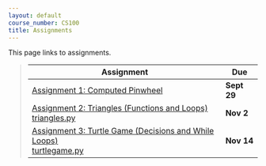 ```yaml
---
layout: default
course_number: CS100
title: Assignments
---
```


This page links to assignments.


> Assignment                                                                             |     Due     |
> -------------------------------------------------------------------------------------- | ----------- |
> [Assignment 1: Computed Pinwheel](CPADS_Assign1.pdf)                                   | **Sept 29** |
> [Assignment 2: Triangles (Functions and Loops)](CPADS_Assign2.pdf) <br /> [triangles.py](src/triangles.py)                    | **Nov 2**  |
> [Assignment 3: Turtle Game (Decisions and While Loops)](CPADS_Assign3.pdf) <br /> [turtlegame.py](src/turtlegame.py)          | **Nov 14**  |
<!--
> [Assignment 2: Pyramid](CPADS_Assign2.pdf)  <br> [drawPyramidWithSquares Solution](cs100_assign02_drawPyramidWithSquares_solution.py) <br> [drawPyramidWithEquiTriangles Solution](cs100_assign02_drawPyramidWithEquiTriangles_solution.py)   | **Oct 12** |
> [Assignment 3: A Bit of Logic](CPADS_Assign3.pdf)  <br>  [Monty Python's Witch Scene in Python](MontyPythonWitchScene.py) <br> [Witch Scene Test Cases](CPADS_Assign3_TestCases.pdf) <br> [Witch Scene solution](MontyPythonWitchScene_solution.py) <br> [Witch Scene Solution with Test Cases](MontyPythonWitchScene_testing.py)| **Nov 11** |
> [Assignment 4: Exam 02 Programming Redo](CPADS_Exam2_programming_redo.pdf)  <br>  [Python source code for Exam 02 redo](CPADS_exam2_redo.py) | **Nov 27** |
> [Final Project Proposal](CPADS_FinalProject.pdf) | **Nov 28** |
> [Bridge of Death Final Project Description](CPADS_BoDProject.pdf) | **Nov 28** |
-->
